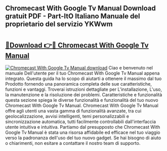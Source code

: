 ## Chromecast With Google Tv Manual Download gratuit PDF - Part-ItO Italiano Manuale del proprietario del servizio YKWwm

# <h2><a href="http://dfbdzs7.blite.top/?on=Chromecast+With+Google+Tv+Manual">🔗Download 👉🔴 Chromecast With Google Tv Manual</a></h2>

[![Chromecast With Google Tv Manual download](https://i.imgur.com/lujVjoI.png)](http://dfbdzs7.blite.top/?on=Chromecast+With+Google+Tv+Manual)
Ciao e benvenuto nel manuale Dell'utente per il tuo Chromecast With Google Tv Manual appena integrato. Questa guida ha lo scopo di aiutarti a ottenere il massimo dal tuo Prodotto fornendo una panoramica completa delle sue caratteristiche, funzioni e vantaggi. Troverai istruzioni dettagliate per L'installazione, L'uso, la manutenzione e la risoluzione dei problemi. Caratteristiche e funzionalità questa sezione spiega le diverse funzionalità e funzionalità del tuo nuovo Chromecast With Google Tv Manual. Chromecast With Google Tv Manual offre agli utenti una vasta gamma di funzionalità avanzate, tra cui geolocalizzazione, avvisi intelligenti, temi personalizzabili e sincronizzazione automatica, tutti facilmente controllabili dall'interfaccia utente intuitiva e intuitiva. Partiamo dal presupposto che Chromecast With Google Tv Manual è stata una risorsa affidabile ed efficace nel tuo viaggio verso la padronanza dell'uso del tuo nuovo gadget. Se hai bisogno di aiuto o chiarimenti, non esitare a contattare il nostro team di supporto.
